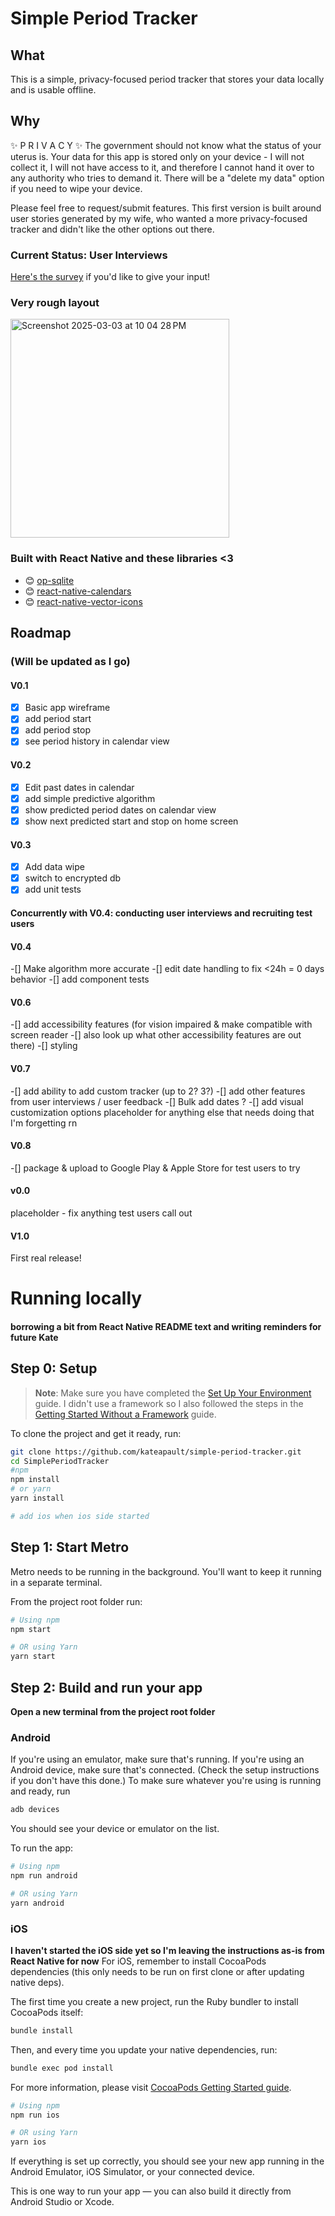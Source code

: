 # Simple Period Tracker

## What
This is a simple, privacy-focused period tracker that stores your data locally and is usable offline.

## Why
✨ P R I V A C Y ✨
The government should not know what the status of your uterus is. Your data for this app is stored only on your device - I will not collect it, I will not have access to it, and therefore I cannot hand it over to any authority who tries to demand it. There will be a "delete my data" option if you need to wipe your device.

Please feel free to request/submit features. This first version is built around user stories generated by my wife, who wanted a more privacy-focused tracker and didn't like the other options out there.

### Current Status: User Interviews 
[Here's the survey](https://www.google.com/url?sa=t&source=web&rct=j&opi=89978449&url=https://oblador.github.io/react-native-vector-icons/&ved=2ahUKEwiYk6Wfue-LAxWfM1kFHWicAn8QFnoECAkQAQ&usg=AOvVaw2wrRHIDlA6X57qCArk1N2I) if you'd like to give your input!

### Very rough layout
<img width="350" alt="Screenshot 2025-03-03 at 10 04 28 PM" src="https://github.com/user-attachments/assets/9cf23445-f909-4ae0-81fa-07acf62d3de4" />

### Built with React Native and these libraries <3
- 😊 [op-sqlite](https://github.com/OP-Engineering/op-sqlite#readme)
- 😊 [react-native-calendars](https://github.com/wix/react-native-calendars#readme)
- 😊 [react-native-vector-icons](https://oblador.github.io/react-native-vector-icons#readme)


## Roadmap
### (Will be updated as I go)
#### V0.1
- [x] Basic app wireframe
- [x] add period start
- [x] add period stop
- [x] see period history in calendar view 

#### V0.2
- [x] Edit past dates in calendar
- [x] add simple predictive algorithm
- [x] show predicted period dates on calendar view 
- [x] show next predicted start and stop on home screen

#### V0.3
- [x] Add data wipe
- [x] switch to encrypted db
- [x] add unit tests

#### Concurrently with V0.4: conducting user interviews and recruiting test users

#### V0.4
-[] Make algorithm more accurate
-[] edit date handling to fix <24h = 0 days behavior
-[] add component tests

#### V0.6
-[] add accessibility features (for vision impaired & make compatible with screen reader
-[] also look up what other accessibility features are out there)
-[] styling

#### V0.7 
-[] add ability to add custom tracker (up to 2? 3?)
-[] add other features from user interviews / user feedback
-[] Bulk add dates ?
-[] add visual customization options
placeholder for anything else that needs doing that I'm forgetting rn

#### V0.8
-[] package & upload to Google Play & Apple Store for test users to try

#### v0.0
placeholder - fix anything test users call out

#### V1.0
First real release!



# Running locally
#### borrowing a bit from React Native README text and writing reminders for future Kate
## Step 0: Setup
> **Note**: Make sure you have completed the [Set Up Your Environment](https://reactnative.dev/docs/set-up-your-environment) guide. I didn't use a framework so I also followed the steps in the [Getting Started Without a Framework](https://reactnative.dev/docs/getting-started-without-a-framework) guide.

To clone the project and get it ready, run:
```sh
git clone https://github.com/kateapault/simple-period-tracker.git
cd SimplePeriodTracker
#npm
npm install
# or yarn
yarn install

# add ios when ios side started
```


## Step 1: Start Metro
Metro needs to be running in the background. You'll want to keep it running in a separate terminal. 

From the project root folder run:
```sh
# Using npm
npm start

# OR using Yarn
yarn start
```

## Step 2: Build and run your app
**Open a new terminal from the project root folder**

### Android
If you're using an emulator, make sure that's running. If you're using an Android device, make sure that's connected. (Check the setup instructions if you don't have this done.) To make sure whatever you're using is running and ready, run
```sh
adb devices
```

You should see your device or emulator on the list.

To run the app:
```sh
# Using npm
npm run android

# OR using Yarn
yarn android
```

### iOS
**I haven't started the iOS side yet so I'm leaving the instructions as-is from React Native for now**
For iOS, remember to install CocoaPods dependencies (this only needs to be run on first clone or after updating native deps).

The first time you create a new project, run the Ruby bundler to install CocoaPods itself:

```sh
bundle install
```

Then, and every time you update your native dependencies, run:

```sh
bundle exec pod install
```

For more information, please visit [CocoaPods Getting Started guide](https://guides.cocoapods.org/using/getting-started.html).

```sh
# Using npm
npm run ios

# OR using Yarn
yarn ios
```

If everything is set up correctly, you should see your new app running in the Android Emulator, iOS Simulator, or your connected device.

This is one way to run your app — you can also build it directly from Android Studio or Xcode.
